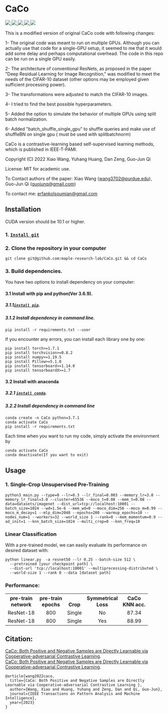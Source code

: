 # CaCo

<a href="https://github.com/marktext/marktext/releases/latest">
   <img src="https://img.shields.io/badge/CaCo-v1.0.0-green">
   <img src="https://img.shields.io/badge/platform-Linux%20%7C%20Mac%20-green">
   <img src="https://img.shields.io/badge/Language-python3-green">
   <img src="https://img.shields.io/badge/dependencies-tested-green">
   <img src="https://img.shields.io/badge/licence-MIT-green">
</a>   

This is a modified version of original CaCo code with following changes:

1- The original code was meant to run on multiple GPUs. Although you can actually use that code for a single-GPU setup, it seemed to me that it would add some delay and perhaps computational overhead. The code in this repo can be run on a single GPU easily.

2- The architecture of conventional ResNets, as proposed in the paper "Deep Residual Learning for Image Recognition," was modified to meet the needs of the CIFAR-10 dataset (other options may be employed given sufficient processing power).

3- The transformations were adjusted to match the CIFAR-10 images.

4- I tried to find the best possible hyperparameters.

5- Added the option to simulate the behavior of multiple GPUs using split batch normalization.

6- Added "batch_shuffle_single_gpu" to shuffle queries and make use of shuffleBN on single gpu ( must be used with splitbatchnorm)

CaCo is a contrastive-learning based self-supervised learning methods, which is published in IEEE-T-PAMI.

Copyright (C) 2022 Xiao Wang, Yuhang Huang, Dan Zeng, Guo-Jun Qi

License: MIT for academic use.

To Contact authors of the paper: Xiao Wang (wang3702@purdue.edu), Guo-Jun Qi (guojunq@gmail.com)

To contact me: erfankolsoumian@gmail.com



## Installation  
CUDA version should be 10.1 or higher. 
### 1. [`Install git`](https://git-scm.com/book/en/v2/Getting-Started-Installing-Git) 
### 2. Clone the repository in your computer 
```
git clone git@github.com:maple-research-lab/CaCo.git && cd CaCo
```

### 3. Build dependencies.   
You have two options to install dependency on your computer:
#### 3.1 Install with pip and python(Ver 3.6.9).
##### 3.1.1[`install pip`](https://pip.pypa.io/en/stable/installing/).
##### 3.1.2  Install dependency in command line.
```
pip install -r requirements.txt --user
```
If you encounter any errors, you can install each library one by one:
```
pip install torch>=1.7.1
pip install torchvision>=0.8.2
pip install numpy>=1.19.5
pip install Pillow>=5.1.0
pip install tensorboard>=1.14.0
pip install tensorboardX>=1.7
```

#### 3.2 Install with anaconda
##### 3.2.1 [`install conda`](https://docs.conda.io/projects/conda/en/latest/user-guide/install/macos.html). 
##### 3.2.2 Install dependency in command line
```
conda create -n CaCo python=3.7.1
conda activate CaCo
pip install -r requirements.txt 
```
Each time when you want to run my code, simply activate the environment by
```
conda activate CaCo
conda deactivate(If you want to exit) 
```

## Usage

### 1. Single-Crop Unsupervised Pre-Training

```
python3 main.py --type=0 --lr=0.3 --lr_final=0.003 --memory_lr=3.0 --memory_lr_final=3.0 --cluster=65536 --moco_t=0.08 --mem_t=0.08 --data=datasets/imagenet --dist_url=tcp://localhost:10001 --batch_size=1024 --wd=1.5e-6 --mem_wd=0 --moco_dim=256 --moco_m=0.99 --moco_m_decay=1 --mlp_dim=2048 --epochs=200 --warmup_epochs=10 --nodes_num=1 --workers=32 --world_size 1 --rank=0 --mem_momentum=0.9 --ad_init=1 --knn_batch_size=1024 --multi_crop=0 --knn_freq=10
```


### Linear Classification
With a pre-trained model, we can easily evaluate its performance on desired dataset with:
```
python linear.py  -a resnet50 --lr 0.25 --batch-size 512 \
  --pretrained [your checkpoint path] \
  --dist-url 'tcp://localhost:10001' --multiprocessing-distributed \
  --world-size 1 --rank 0 --data [dataset path]
```


### Performance:
<table><tbody>
<!-- START TABLE -->
<!-- TABLE HEADER -->
<th valign="bottom">pre-train<br/>network</th>
<th valign="bottom">pre-train<br/>epochs</th>
<th valign="bottom">Crop</th>
<th valign="bottom">Symmetrical<br/>Loss</th>
<th valign="bottom">CaCo<br/>KNN acc.</th>

<!-- TABLE BODY -->
<tr><td align="left">ResNet-18</td>
<td align="center">800</td>
<td align="center">Single</td>
<td align="center">No</td>
<td align="center">87.34</td>

</tr>
<tr><td align="left">ResNet-18</td>
<td align="center">800</td>
<td align="center">Single</td>
<td align="center">Yes</td>
<td align="center">88.99</td>

</tr>
</tbody></table>


## Citation:
[CaCo: Both Positive and Negative Samples are Directly Learnable via Cooperative-adversarial Contrastive Learning](https://arxiv.org/abs/2203.14370).  
[CaCo: Both Positive and Negative Samples are Directly Learnable via Cooperative-adversarial Contrastive Learning](https://doi.org/10.1109/TPAMI.2023.3262608). 
```
@article{wang2022caco,
  title={CaCo: Both Positive and Negative Samples are Directly Learnable via Cooperative-adversarial Contrastive Learning },
  author={Wang, Xiao and Huang, Yuhang and Zeng, Dan and Qi, Guo-Jun},
  journal={IEEE Transactions on Pattern Analysis and Machine Intelligence},
  year={2023}
}
```

